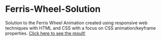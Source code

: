 # Ferris-Wheel-Solution

Solution to the Ferris Wheel Animation created using responsive web techniques with HTML and CSS with a focus on CSS animation/keyframe properties. 
[Click here to see the result!](https://muntakahelali.github.io/Ferris-Wheel-Solution/)

